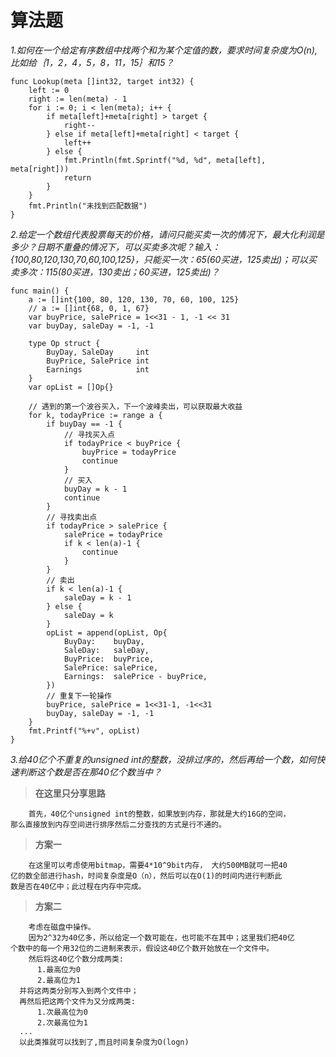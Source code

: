 # 算法题

_1.如何在一个给定有序数组中找两个和为某个定值的数，要求时间复杂度为O(n),
比如给｛1，2，4，5，8，11，15｝和15？_

```Golang
func Lookup(meta []int32, target int32) {
	left := 0
	right := len(meta) - 1
	for i := 0; i < len(meta); i++ {
		if meta[left]+meta[right] > target {
			right--
		} else if meta[left]+meta[right] < target {
			left++
		} else {
			fmt.Println(fmt.Sprintf("%d, %d", meta[left], meta[right]))
			return
		}
	}
	fmt.Println("未找到匹配数据")
}
```

_2.给定一个数组代表股票每天的价格，请问只能买卖一次的情况下，最大化利润是多少？日期不重叠的情况下，可以买卖多次呢？输入：{100,80,120,130,70,60,100,125}，只能买一次：65(60买进，125卖出)；可以买卖多次：115(80买进，130卖出；60买进，125卖出)？_

```Golang
func main() {
	a := []int{100, 80, 120, 130, 70, 60, 100, 125}
	// a := []int{68, 0, 1, 67}
	var buyPrice, salePrice = 1<<31 - 1, -1 << 31
	var buyDay, saleDay = -1, -1

	type Op struct {
		BuyDay, SaleDay     int
		BuyPrice, SalePrice int
		Earnings            int
	}
	var opList = []Op{}

	// 遇到的第一个波谷买入，下一个波峰卖出，可以获取最大收益
	for k, todayPrice := range a {
		if buyDay == -1 {
			// 寻找买入点
			if todayPrice < buyPrice {
				buyPrice = todayPrice
				continue
			}
			// 买入
			buyDay = k - 1
			continue
		}
		// 寻找卖出点
		if todayPrice > salePrice {
			salePrice = todayPrice
			if k < len(a)-1 {
				continue
			}
		}
		// 卖出
		if k < len(a)-1 {
			saleDay = k - 1
		} else {
			saleDay = k
		}
		opList = append(opList, Op{
			BuyDay:    buyDay,
			SaleDay:   saleDay,
			BuyPrice:  buyPrice,
			SalePrice: salePrice,
			Earnings:  salePrice - buyPrice,
		})
		// 重复下一轮操作
		buyPrice, salePrice = 1<<31-1, -1<<31
		buyDay, saleDay = -1, -1
	}
	fmt.Printf("%+v", opList)
}
```

_3.给40亿个不重复的unsigned int的整数，没排过序的，然后再给一个数，如何快速判断这个数是否在那40亿个数当中？_

> **在这里只分享思路**
>
```
	首先，40亿个unsigned int的整数，如果放到内存，那就是大约16G的空间，
那么直接放到内存空间进行排序然后二分查找的方式是行不通的。  
```
>
> **方案一**
>
```
	在这里可以考虑使用bitmap，需要4*10^9bit内存， 大约500MB就可一把40
亿的数全部进行hash，时间复杂度是O（n），然后可以在O(1)的时间内进行判断此
数是否在40亿中；此过程在内存中完成。
```
>
> **方案二**
>
```
	考虑在磁盘中操作。
	因为2^32为40亿多，所以给定一个数可能在，也可能不在其中；这里我们把40亿
个数中的每一个用32位的二进制来表示，假设这40亿个数开始放在一个文件中。
	然后将这40亿个数分成两类:
      1.最高位为0
      2.最高位为1
  并将这两类分别写入到两个文件中；
  再然后把这两个文件为又分成两类:
      1.次最高位为0
      2.次最高位为1
  ...
  以此类推就可以找到了,而且时间复杂度为O(logn)
```